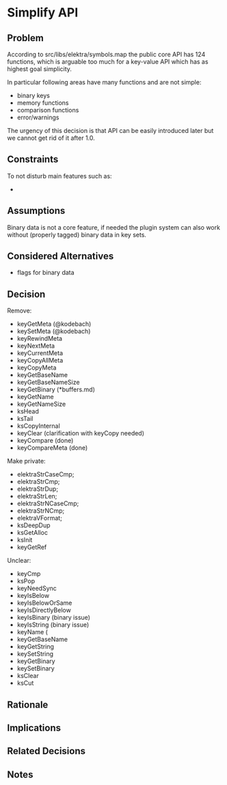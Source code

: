# Simplify API

## Problem

According to src/libs/elektra/symbols.map the public core API has 124 functions, which
is arguable too much for a key-value API which has as highest goal simplicity.

In particular following areas have many functions and are not simple:

- binary keys
- memory functions
- comparison functions
- error/warnings

The urgency of this decision is that API can be easily introduced later but we cannot
get rid of it after 1.0.

## Constraints

To not disturb main features such as:

-

## Assumptions

Binary data is not a core feature, if needed the plugin system can also work without (properly tagged) binary data in key sets.

## Considered Alternatives

- flags for binary data

## Decision

Remove:

- keyGetMeta (@kodebach)
- keySetMeta (@kodebach)
- keyRewindMeta
- keyNextMeta
- keyCurrentMeta
- keyCopyAllMeta
- keyCopyMeta
- keyGetBaseName
- keyGetBaseNameSize
- keyGetBinary (\*buffers.md)
- keyGetName
- keyGetNameSize
- ksHead
- ksTail
- ksCopyInternal
- keyClear (clarification with keyCopy needed)
- keyCompare (done)
- keyCompareMeta (done)

Make private:

- elektraStrCaseCmp;
- elektraStrCmp;
- elektraStrDup;
- elektraStrLen;
- elektraStrNCaseCmp;
- elektraStrNCmp;
- elektraVFormat;
- ksDeepDup
- ksGetAlloc
- ksInit
- keyGetRef

Unclear:

- keyCmp
- ksPop
- keyNeedSync
- keyIsBelow
- keyIsBelowOrSame
- keyIsDirectlyBelow
- keyIsBinary (binary issue)
- keyIsString (binary issue)
- keyName (
- keyGetBaseName
- keyGetString
- keySetString
- keyGetBinary
- keySetBinary
- ksClear
- ksCut

## Rationale

## Implications

## Related Decisions

## Notes
